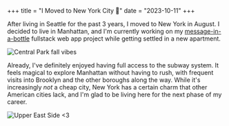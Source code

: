 +++
title = "I Moved to New York City 🗽"
date = "2023-10-11"
+++

After living in Seattle for the past 3 years, I moved to New York in August. I decided to live in Manhattan, and I'm currently working on my [message-in-a-bottle](https://github.com/austinatchley/message-in-a-bottle) fullstack web app project while getting settled in a new apartment.

![Central Park fall vibes ](/images/nyc_central_park_fall.jpg "Central Park fall vibes")

Already, I've definitely enjoyed having full access to the subway system. It feels magical to explore Manhattan without having to rush, with frequent visits into Brooklyn and the other boroughs along the way. While it's increasingly _not_ a cheap city, New York has a certain charm that other American cities lack, and I'm glad to be living here for the next phase of my career.

![Upper East Side <3](/images/nyc_ues_fall_vibes.jpg?width=20px "Upper East Side <3")
